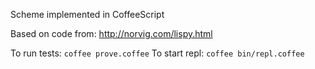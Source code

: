 Scheme implemented in CoffeeScript

Based on code from: http://norvig.com/lispy.html

To run tests: `coffee prove.coffee`
To start repl: `coffee bin/repl.coffee`